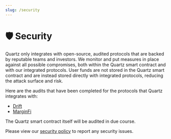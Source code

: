 ```yaml
---
slug: /security
---
```


# 🛡️ Security

Quartz only integrates with open-source, audited protocols that are backed by reputable teams and investors. We monitor and put measures in place against all possible compromises, both within the Quartz smart contract and with our integrated protocols. User funds are not stored in the Quartz smart contract and are instead stored directly with integrated protocols, reducing the attack surface and risk.

Here are the audits that have been completed for the protocols that Quartz integrates with:

- [Drift](https://docs.drift.trade/security/audits)
- [MarginFi](https://docs.marginfi.com/mfi-v2#security)

The Quartz smart contract itself will be audited in due course.

Please view our [security policy](https://github.com/quartz-labs/quartz-app/blob/main/SECURITY.md) to report any security issues.
